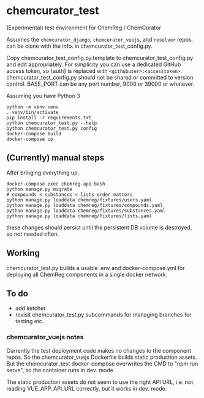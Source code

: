 # chemcurator_test

(Experimental) test environment for ChemReg / ChemCurator

Assumes the `chemcurator_django`, `chemcurator_vuejs`, and `resolver` repos.
can be clone with the info. in chemcurator_test_config.py.

Copy chemcurator_test_config.py.template to chemcurator_test_config.py
and edit appropriately.  For simplicity you can use a dedicated GitHub access
token, so {auth} is replaced with `<githubuser>:<accesstoken>`.
chemcurator_test_config.py should not be shared or committed to version
control.  BASE_PORT can be any port number, 9000 or 39000 or whatever.

Assuming you have Python 3
```shell
python -m venv venv
. venv/bin/activate
pip install -r requirements.txt
python chemcurator_test.py --help
python chemcurator_test.py config
docker-compose build
docker-compose up
```

## (Currently) manual steps

After bringing everything up,
```shell
docker-compose exec chemreg-api bash
python manage.py migrate
# compounds < substances < lists order matters
python manage.py loaddata chemreg/fixtures/users.yaml
python manage.py loaddata chemreg/fixtures/compounds.yaml
python manage.py loaddata chemreg/fixtures/substances.yaml
python manage.py loaddata chemreg/fixtures/lists.yaml
```
these changes should persist until the persistent DB volume is destroyed, so
not needed often.

## Working

chemcurator_test.py builds a usable .env and docker-compose.yml for deploying
all ChemReg components in a single docker network.

## To do

 - add ketcher
 - revisit chemcurator_test.py subcommands for managing branches for testing
 etc.

### chemcurator_vuejs notes

Currently the test deployment code makes no changes to the component repos.  So
the chemcurator_vuejs Dockerfile builds static production assets.  But the
chemcurator_test docker-compose overwrites the CMD to "npm run serve", so the
container runs in dev. mode.

The static production assets do not seem to use the right API URL, i.e. not
reading VUE_APP_API_URL correctly, but it works in dev. mode.
